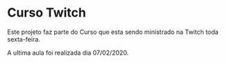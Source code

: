 # Curso Twitch

Este projeto faz parte do Curso que esta sendo ministrado na Twitch toda sexta-feira.

A ultima aula foi realizada dia 07/02/2020.
